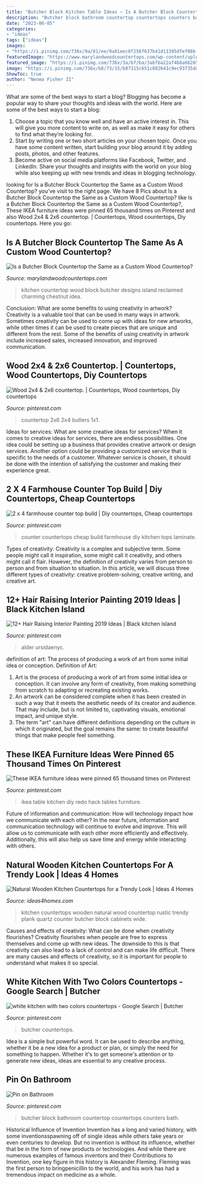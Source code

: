 ```yaml
---
title: "Butcher Block Kitchen Table Ideas ~ Is A Butcher Block Countertop The Same As A Custom Wood Countertop?"
description: "Butcher block bathroom countertop countertops counters bath"
date: "2023-06-05"
categories:
- "ideas"
tags: ["ideas"]
images:
- "https://i.pinimg.com/736x/9a/81/ee/9a81eec8f256f637b41d11395dfef08b.jpg"
featuredImage: "https://www.marylandwoodcountertops.com/wp-content/uploads/2016/02/Chestnut-Island_3.jpg"
featured_image: "https://i.pinimg.com/736x/3a/bf/ba/3abfba22af4b6a6626519f31979d80d6.jpg"
image: "https://i.pinimg.com/736x/b8/73/15/b87315c651c082641c9ec93735dd09f4.jpg"
ShowToc: true
author: "Neoma Fisher II"
---
```



What are some of the best ways to start a blog?
Blogging has become a popular way to share your thoughts and ideas with the world. Here are some of the best ways to start a blog: 
1. Choose a topic that you know well and have an active interest in. This will give you more content to write on, as well as make it easy for others to find what they’re looking for. 
2. Start by writing one or two short articles on your chosen topic. Once you have some content written, start building your blog around it by adding posts, photos, and other features. 
3. Become active on social media platforms like Facebook, Twitter, and LinkedIn. Share your thoughts and insights with the world on your blog while also keeping up with new trends and ideas in blogging technology. 

	

		
looking for Is a Butcher Block Countertop the Same as a Custom Wood Countertop? you've visit to the right page. We have 8 Pics about Is a Butcher Block Countertop the Same as a Custom Wood Countertop? like Is a Butcher Block Countertop the Same as a Custom Wood Countertop?, These IKEA furniture ideas were pinned 65 thousand times on Pinterest and also Wood 2x4 &amp; 2x6 countertop. | Countertops, Wood countertops, Diy countertops. Here you go:
		
    
## Is A Butcher Block Countertop The Same As A Custom Wood Countertop?

<img loading=lazy src="https://www.marylandwoodcountertops.com/wp-content/uploads/2016/02/Chestnut-Island_3.jpg" onerror="this.onerror=null;this.src='https://tse3.mm.bing.net/th?id=OIP.PgTb99GLFIi60hw6vAw5jwHaE8&amp;pid=15.1';" alt="Is a Butcher Block Countertop the Same as a Custom Wood Countertop?">

_Source: marylandwoodcountertops.com_

>kitchen countertop wood block butcher designs island reclaimed charming chestnut idea. 

	

Conclusion: What are some benefits to using creativity in artwork?
Creativity is a valuable tool that can be used in many ways in artwork. Sometimes creativity can be used to come up with ideas for new artworks, while other times it can be used to create pieces that are unique and different from the rest. Some of the benefits of using creativity in artwork include increased sales, increased innovation, and improved communication.

    
## Wood 2x4 &amp; 2x6 Countertop. | Countertops, Wood Countertops, Diy Countertops

<img loading=lazy src="https://i.pinimg.com/736x/3a/bf/ba/3abfba22af4b6a6626519f31979d80d6.jpg" onerror="this.onerror=null;this.src='https://tse1.mm.bing.net/th?id=OIP.JA3gmQGEalZ7BRUMSZqPdgHaL3&amp;pid=15.1';" alt="Wood 2x4 &amp; 2x6 countertop. | Countertops, Wood countertops, Diy countertops">

_Source: pinterest.com_

>countertop 2x6 2x4 butlers 1x1. 

	

Ideas for services: What are some creative ideas for services?
When it comes to creative ideas for services, there are endless possibilities. One idea could be setting up a business that provides creative artwork or design services. Another option could be providing a customized service that is specific to the needs of a customer. Whatever service is chosen, it should be done with the intention of satisfying the customer and making their experience great.

    
## 2 X 4 Farmhouse Counter Top Build | Diy Countertops, Cheap Countertops

<img loading=lazy src="https://i.pinimg.com/736x/9a/81/ee/9a81eec8f256f637b41d11395dfef08b.jpg" onerror="this.onerror=null;this.src='https://tse3.mm.bing.net/th?id=OIP.w33eC_oyhmw7pfh-K86nKAHaJ3&amp;pid=15.1';" alt="2 x 4 farmhouse counter top build | Diy countertops, Cheap countertops">

_Source: pinterest.com_

>counter countertops cheap build farmhouse diy kitchen tops laminate. 

	

Types of creativity:
Creativity is a complex and subjective term. Some people might call it inspiration, some might call it creativity, and others might call it flair. However, the definition of creativity varies from person to person and from situation to situation. In this article, we will discuss three different types of creativity: creative problem-solving, creative writing, and creative art.

    
## 12+ Hair Raising Interior Painting 2019 Ideas | Black Kitchen Island

<img loading=lazy src="https://i.pinimg.com/736x/b8/73/15/b87315c651c082641c9ec93735dd09f4.jpg" onerror="this.onerror=null;this.src='https://tse4.mm.bing.net/th?id=OIP.PLGyGivW-TNTTBkVLYSfDwHaFj&amp;pid=15.1';" alt="12+ Hair Raising Interior Painting 2019 Ideas | Black kitchen island">

_Source: pinterest.com_

>alder ursidaenyc. 

	

definition of art: The process of producing a work of art from some initial idea or conception.
Definition of Art:
1. Art is the process of producing a work of art from some initial idea or conception. It can involve any form of creativity, from making something from scratch to adapting or recreating existing works.
2. An artwork can be considered complete when it has been created in such a way that it meets the aesthetic needs of its creator and audience. That may include, but is not limited to, captivating visuals, emotional impact, and unique style.
3. The term "art" can have different definitions depending on the culture in which it originated, but the goal remains the same: to create beautiful things that make people feel something.

    
## These IKEA Furniture Ideas Were Pinned 65 Thousand Times On Pinterest

<img loading=lazy src="https://i.pinimg.com/736x/6a/27/42/6a274265b86a68c08b536bc0abf84d24.jpg" onerror="this.onerror=null;this.src='https://tse3.mm.bing.net/th?id=OIP.vKNvHYlh96d8N6P-PRU8hwHaJ3&amp;pid=15.1';" alt="These IKEA furniture ideas were pinned 65 thousand times on Pinterest">

_Source: pinterest.com_

>ikea table kitchen diy redo hack tables furniture. 

	

Future of information and communication: How will technology impact how we communicate with each other?
In the near future, information and communication technology will continue to evolve and improve. This will allow us to communicate with each other more efficiently and effectively. Additionally, this will also help us save time and energy while interacting with others.

    
## Natural Wooden Kitchen Countertops For A Trendy Look | Ideas 4 Homes

<img loading=lazy src="http://www.ideas4homes.com/wp-content/uploads/2016/01/Awesome-Picture-for-Wooden-Kitchen-Coutertops-with-Long-Design-and-Black-Glass-Accent.jpg" onerror="this.onerror=null;this.src='https://tse4.mm.bing.net/th?id=OIP.eaH2AXdysMuOGcDZCgYDQQHaJ6&amp;pid=15.1';" alt="Natural Wooden Kitchen Countertops for a Trendy Look | Ideas 4 Homes">

_Source: ideas4homes.com_

>kitchen countertops wooden natural wood countertop rustic trendy plank quartz counter butcher block cabinets wide. 

	

Causes and effects of creativity: What can be done when creativity flourishes?
Creativity flourishes when people are free to express themselves and come up with new ideas. The downside to this is that creativity can also lead to a lack of control and can make life difficult. There are many causes and effects of creativity, so it is important for people to understand what makes it so special.

    
## White Kitchen With Two Colors Countertops - Google Search | Butcher

<img loading=lazy src="https://i.pinimg.com/736x/54/6a/86/546a86a85239b647fd854166e127d183.jpg" onerror="this.onerror=null;this.src='https://tse3.mm.bing.net/th?id=OIP.J_f5Ww7Z2q7zgcDpOMHJJQHaFi&amp;pid=15.1';" alt="white kitchen with two colors countertops - Google Search | Butcher">

_Source: pinterest.com_

>butcher countertops. 

	

Idea is a simple but powerful word. It can be used to describe anything, whether it be a new idea for a product or plan, or simply the need for something to happen. Whether it's to get someone's attention or to generate new ideas, ideas are essential to any creative process.

    
## Pin On Bathroom

<img loading=lazy src="https://i.pinimg.com/736x/fc/40/56/fc405607b538430a98724754f6bdeb54--butcher-block-counters-butcher-blocks.jpg" onerror="this.onerror=null;this.src='https://tse4.mm.bing.net/th?id=OIP.BmnBNXtWpDz4--ECoRMxoQHaFj&amp;pid=15.1';" alt="Pin on Bathroom">

_Source: pinterest.com_

>butcher block bathroom countertop countertops counters bath. 

	

Historical Influence of Invention
Invention has a long and varied history, with some inventionsspawning off of single ideas while others take years or even centuries to develop. But no invention is without its influence, whether that be in the form of new products or technologies. And while there are numerous examples of famous inventors and their Contributions to Invention, one key figure in this history is Alexander Fleming. Fleming was the first person to bringpenicillin to the world, and his work has had a tremendous impact on medicine as a whole.

